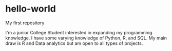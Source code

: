 # hello-world
My first repository

  I'm a junior College Student interested in expanding my programming knowledge. I have some varying knowledge of Python, R, and SQL. My main draw is R and Data analytics but am open to all types of projects.
